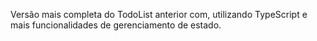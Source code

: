 Versão mais completa do TodoList anterior com, utilizando TypeScript e mais funcionalidades de gerenciamento de estado.
